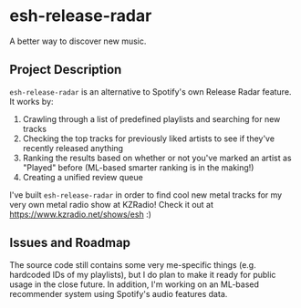 # esh-release-radar
A better way to discover new music.

## Project Description
`esh-release-radar` is an alternative to Spotify's own Release Radar feature. It works by:
1. Crawling through a list of predefined playlists and searching for new tracks
2. Checking the top tracks for previously liked artists to see if they've recently released anything
3. Ranking the results based on whether or not you've marked an artist as "Played" before (ML-based smarter ranking is in the making!)
4. Creating a unified review queue

I've built `esh-release-radar` in order to find cool new metal tracks for my very own metal radio show at KZRadio! Check it out at https://www.kzradio.net/shows/esh :)

## Issues and Roadmap
The source code still contains some very me-specific things (e.g. hardcoded IDs of my playlists), but I do plan to make it ready for public usage in the close future. In addition, I'm working on an ML-based recommender system using Spotify's audio features data.
